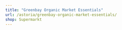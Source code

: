 ```yaml
---
title: "Greenbay Organic Market Essentials"
url: /astoria/greenbay-organic-market-essentials/
shop: Supermarkt
---
```

